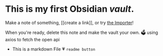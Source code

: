 # This is my first Obsidian *vault*.


Make a note of something, [[create a link]], or try [the Importer](https://help.obsidian.md/Plugins/Importer)!

When you're ready, delete this note and make the vault your own.
🗳️ using axios to fetch the open api

+ This is a markdown File
💗 `readme button`